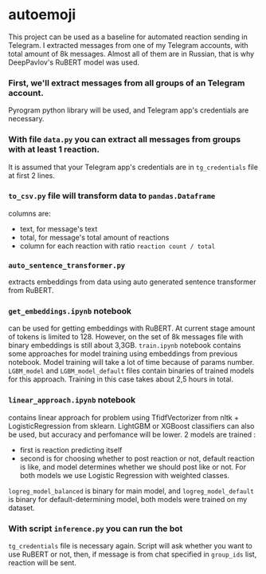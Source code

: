 # autoemoji

This project can be used as a baseline for automated reaction sending in Telegram.
I extracted messages from one of my Telegram accounts, with total amount of 8k messages.
Almost all of them are in Russian, that is why DeepPavlov's RuBERT model was used.


### First, we'll extract messages from all groups of an Telegram account.
Pyrogram python library will be used, and Telegram app's credentials are necessary.


### With file `data.py` you can extract all messages from groups with at least 1 reaction.
It is assumed that your Telegram app's credentials are in `tg_credentials` file at first 2 lines.


### `to_csv.py` file will transform data to `pandas.Dataframe`
columns are:
- text, for message's text
- total, for message's total amount of reactions
- column for each reaction with ratio `reaction count / total`


### `auto_sentence_transformer.py` 
extracts embeddings from data using auto generated sentence transformer from RuBERT.


### `get_embeddings.ipynb` notebook 
can be used for getting embeddings with RuBERT.
At current stage amount of tokens is limited to 128.
However, on the set of 8k messages file with binary embeddings is still about 3,3GB.
`train.ipynb` notebook contains some approaches for model training using embeddings from previous notebook.
Model training will take a lot of time because of params number. 
`LGBM_model` and `LGBM_model_default` files contain binaries of trained models for this approach.
Training in this case takes about 2,5 hours in total.


### `linear_approach.ipynb` notebook 
contains linear approach for problem using
TfidfVectorizer from nltk + LogisticRegression from sklearn.
LightGBM or XGBoost classifiers can also be used, but accuracy and perfomance will be lower.
2 models are trained :
- first is reaction predicting itself
- second is for choosing whether to post reaction or not, default reaction is like, and model determines whether we should post like or not.
For both models we use Logistic Regression with weighted classes.

`logreg_model_balanced` is binary for main model, and `logreg_model_default` is binary for default-determining model, both models were trained on my dataset.


###  With script `inference.py` you can run the bot
`tg_credentials` file is necessary again. Script will ask whether you want to use RuBERT or not, 
then, if message is from chat specified in `group_ids` list, reaction will be sent. 
